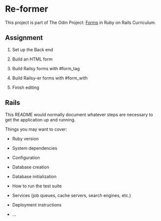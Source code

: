 # Re-former

This project is part of The Odin Project: [Forms](https://www.theodinproject.com/lessons/ruby-on-rails-forms) in Ruby on Rails Curriculum.

## Assignment

1. Set up the Back end

2. Build an HTML form

3. Build Railsy forms with #form_tag

4. Build Railsy-er forms with #form_with

5. Finish editing

## Rails

This README would normally document whatever steps are necessary to get the
application up and running.

Things you may want to cover:

* Ruby version

* System dependencies

* Configuration

* Database creation

* Database initialization

* How to run the test suite

* Services (job queues, cache servers, search engines, etc.)

* Deployment instructions

* ...
